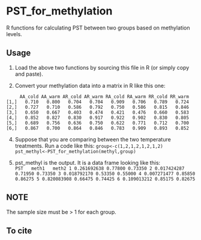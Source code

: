 # PST_for_methylation
R functions for calculating PST between two groups based on methylation levels.

## Usage
1. Load the above two functions by sourcing this file in R (or simply copy and paste).

2. Convert your methylation data into a matrix in R like this one:

`     AA_cold AA_warm AR_cold AR_warm RA_cold RA_warm RR_cold RR_warm
[1,]   0.710   0.800   0.704   0.704   0.909   0.706   0.789   0.724
[2,]   0.727   0.710   0.586   0.792   0.750   0.586   0.815   0.846
[3,]   0.650   0.667   0.403   0.474   0.421   0.476   0.660   0.583
[4,]   0.852   0.827   0.830   0.917   0.922   0.902   0.830   0.805
[5,]   0.689   0.756   0.636   0.750   0.622   0.771   0.712   0.700
[6,]   0.867   0.700   0.864   0.846   0.783   0.909   0.893   0.852`

4. Suppose that you are comparing between the two temperature treatments. Run a code like this:
`group<-c(1,2,1,2,1,2,1,2)
pst_methyl<-PST_for_methylation(methyl,group)`

5. pst_methyl is the output. It is a data frame looking like this:
`          PST   meth1   meth2
1 0.261692638 0.77800 0.73350
2 0.017424287 0.71950 0.73350
3 0.018792170 0.53350 0.55000
4 0.007271477 0.85850 0.86275
5 0.820083908 0.66475 0.74425
6 0.109013212 0.85175 0.82675`

## NOTE
The sample size must be > 1 for each group.

## To cite
